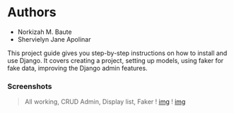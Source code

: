 # Authors 
- Norkizah M. Baute 
- Shervielyn Jane Apolinar 

This project guide gives you step-by-step instructions on how to install and use Django. It covers creating a project, setting up models, using faker for fake data, improving the Django admin features.

### Screenshots 
> All working, CRUD Admin, Display list, Faker 
! [img](https://github.com/Norkizah/PSUSphere/blob/main/projectsite/static/sc1.png?raw=true)
! [img](https://github.com/Norkizah/PSUSphere/blob/main/projectsite/static/sc2.png?raw=true) 

